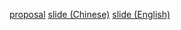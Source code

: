 [proposal](https://github.com/hax/proposal-class-brand-check)
[slide (Chinese)](slide?jscig)
[slide (English)](slide)
